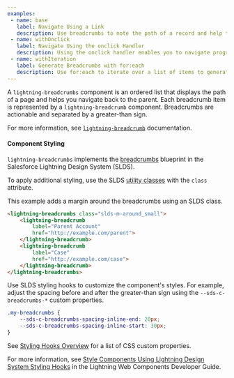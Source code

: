 ```yaml
---
examples:
 - name: base
   label: Navigate Using a Link
   description: Use breadcrumbs to note the path of a record and help the user to navigate back to the parent.
 - name: withOnclick
   label: Navigate Using the onclick Handler
   description: Using the onclick handler enables you to navigate programmatically using JavaScript.
 - name: withIteration
   label: Generate Breadcrumbs with for:each
   description: Use for:each to iterate over a list of items to generate the breadcrumbs.
---
```

A `lightning-breadcrumbs` component is an ordered list that displays the path
of a page and helps you navigate back to the parent. Each breadcrumb item is
represented by a `lightning-breadcrumb` component. Breadcrumbs are actionable
and separated by a greater-than sign.

For more information, see [`lightning-breadcrumb`](bundle/lightning-breadcrumb) documentation.


#### Component Styling

`lightning-breadcrumbs` implements the
[breadcrumbs](https://www.lightningdesignsystem.com/components/breadcrumbs/) blueprint in the Salesforce Lightning Design System (SLDS).

To apply additional styling, use the SLDS [utility classes](https://www.lightningdesignsystem.com/utilities/alignment) with the `class` attribute.

This example adds a margin around the breadcrumbs using an SLDS class.

```html
<lightning-breadcrumbs class="slds-m-around_small">
    <lightning-breadcrumb
        label="Parent Account"
        href="http://example.com/parent">
    </lightning-breadcrumb>
    <lightning-breadcrumb
        label="Case"
        href="http://example.com/case">
    </lightning-breadcrumb>
</lightning-breadcrumbs>
```

Use SLDS styling hooks to customize the component's styles. For example, adjust the spacing before and after the greater-than sign using the `--sds-c-breadcrumbs-*` custom properties.

```css
.my-breadcrumbs {
    --sds-c-breadcrumbs-spacing-inline-end: 20px;
    --sds-c-breadcrumbs-spacing-inline-start: 30px;
}
```

See [Styling Hooks Overview](https://www.lightningdesignsystem.com/components/breadcrumbs/#Styling-Hooks-Overview) for a list of CSS custom properties.

For more information, see [Style Components Using Lightning Design System Styling Hooks](docs/component-library/documentation/lwc/lwc.create_components_css_custom_properties) in the Lightning Web Components Developer Guide.